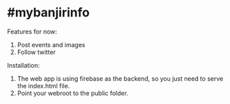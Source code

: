 #mybanjirinfo
=============

Features for now:

1. Post events and images
1. Follow twitter

Installation:

1. The web app is using firebase as the backend, so you just need to serve the index.html file.
1. Point your webroot to the public folder.
